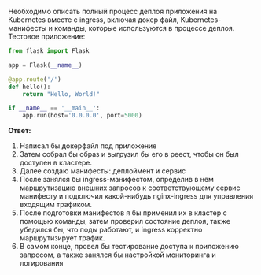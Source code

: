 Необходимо описать полный процесс деплоя приложения на Kubernetes вместе с
ingress, включая докер файл, Kubernetes-манифесты и команды, которые
используются в процессе деплоя.
Тестовое приложение:
```python
from flask import Flask

app = Flask(__name__)

@app.route('/')
def hello():
    return "Hello, World!"

if __name__ == '__main__':
    app.run(host='0.0.0.0', port=5000)
```

**Ответ:**

1. Написал бы докерфайл под приложение
2. Затем собрал бы образ и выгрузил бы его в реест, чтобы он был доступен в кластере. 
3. Далее создаю манифесты: деплоймент и сервис
4. После занялся бы ingress-манифестом, определив в нём маршрутизацию внешних запросов к соответствующему сервис манифесту и подключил какой-нибудь nginx-ingress для управления входящим трафиком.
5. После подготовки манифестов я бы применил их в кластер с помощью команды, затем проверил состояние деплоя, также убедился бы, что поды работают, и ingress корректно маршрутизирует трафик.
6. В самом конце, провел бы тестирование доступа к приложению запросом, а также занялся бы настройкой мониторинга и логирования